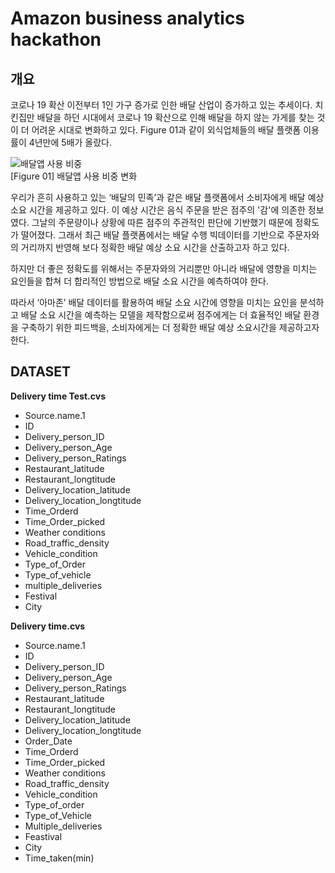# <b>Amazon business analytics hackathon</b>

## 개요
  코로나 19 확산 이전부터 1인 가구 증가로 인한 배달 산업이 증가하고 있는 추세이다. 치킨집만 배달을 하던 시대에서 코로나 19 확산으로 인해 배달을 하지 않는 가게를 찾는 것이 더 어려운 시대로 변화하고 있다. Figure 01과 같이 외식업체들의 배달 플랫폼 이용률이 4년만에 5배가 올랐다.<br>
  
  ![배달앱 사용 비중](http://www.sisajournal-e.com/news/photo/202204/264716_108396_5435.jpg )<br>
 [Figure 01] 배달앱 사용 비중 변화<br>
 
  우리가 흔히 사용하고 있는 ‘배달의 민족’과 같은 배달 플랫폼에서 소비자에게 배달 예상 소요 시간을 제공하고 있다. 이 예상 시간은 음식 주문을 받은 점주의 '감'에 의존한 정보였다. 그날의 주문량이나 상황에 따른 점주의 주관적인 판단에 기반했기 때문에 정확도가 떨어졌다. 그래서 최근 배달 플랫폼에서는 배달 수행 빅데이터를 기반으로 주문자와의 거리까지 반영해 보다 정확한 배달 예상 소요 시간을 산출하고자 하고 있다. <br>

  하지만 더 좋은 정확도를 위해서는 주문자와의 거리뿐만 아니라 배달에 영향을 미치는 요인들을 합쳐 더 합리적인 방법으로 배달 소요 시간을 예측하여야 한다.<br>
  
  따라서 ‘아마존’ 배달 데이터를 활용하여 배달 소요 시간에 영향을 미치는 요인을 분석하고 배달 소요 시간을 예측하는 모델을 제작함으로써 점주에게는 더 효율적인 배달 환경을 구축하기 위한 피드백을, 소비자에게는 더 정확한 배달 예상 소요시간을 제공하고자 한다. 
  
  ## DATASET

<b>Delivery time Test.cvs</b>
- Source.name.1
- ID
- Delivery_person_ID
- Delivery_person_Age
- Delivery_person_Ratings
- Restaurant_latitude
- Restaurant_longtitude
- Delivery_location_latitude
- Delivery_location_longtitude
- Time_Orderd
- Time_Order_picked
- Weather conditions
- Road_traffic_density
- Vehicle_condition
- Type_of_Order
- Type_of_vehicle
- multiple_deliveries
- Festival
- City

<b>Delivery time.cvs</b>
- Source.name.1
- ID
- Delivery_person_ID
- Delivery_person_Age
- Delivery_person_Ratings
- Restaurant_latitude
- Restaurant_longtitude
- Delivery_location_latitude
- Delivery_location_longtitude
- Order_Date
- Time_Orderd
- Time_Order_picked
- Weather conditions
- Road_traffic_density
- Vehicle_condition
- Type_of_order
- Type_of_Vehicle
- Multiple_deliveries
- Feastival
- City
- Time_taken(min)

